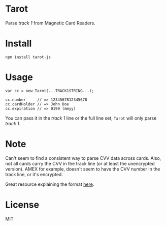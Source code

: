 # Tarot

Parse *track 1* from Magnetic Card Readers.

# Install

    npm install tarot-js

# Usage

    var cc = new Tarot(...TRACK1STRING...);

    cc.number     // => 1234567812345678
    cc.cardHolder // => John Doe
    cc.expiration // => 0199 (mmyy)

You can pass it in the *track 1* line or the full line set, `Tarot` will only parse *track 1*.

# Note

Can't seem to find a consistent way to parse CVV data across cards. Also, not all cards carry the CVV in the track line (or at least the unencrypted version). AMEX for example, doesn't seem to have the CVV number in the track line, or it's encrypted.

Great resource explaining the format [here](http://www.gae.ucm.es/~padilla/extrawork/magexam1.html).

# License

MIT

